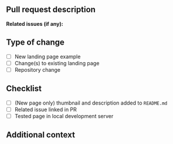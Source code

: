 ## Pull request description
<!-- Concise description of change or page -->

**Related issues (if any):**
<!-- Use "closes #__" syntax-->

## Type of change

- [ ] New landing page example
- [ ] Change(s) to existing landing page
- [ ] Repository change

## Checklist

- [ ] (New page only) thumbnail and description added to `README.md`
- [ ] Related issue linked in PR
- [ ] Tested page in local development server

## Additional context
<!-- Include screenshots or additional context as needed -->